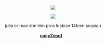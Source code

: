 
  <p align="center">
</p>
 <p align="center">
<img src="https://limbuscompany.wiki.gg/images/1/15/R.B._Chef_de_Cuisine_Ry%C5%8Dsh%C5%AB_Hurt_Sprite.png?20231122160053" data-canonical-src="(https://pbs.twimg.com/media/GYszLABX0AAIY8N?format=jpg&name=4096x4096)" width =  />
</p>
<p align="center">
  <img src="https://komarev.com/ghpvc/?username=richardsterling&label=GUILD+MEMBERS&color=cf2727">
  </p>

<p align="center">
 julia or mae she him prns lesbian 14teen seasian
  </p>
<div align="center">
  
  
<b>[easy2read](https://rentry.co/fishmael)ㅤ</b>







